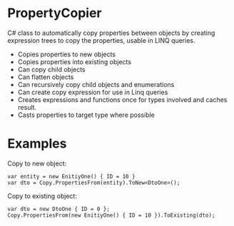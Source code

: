 # PropertyCopier
C# class to automatically copy properties between objects by creating expression trees to copy the properties, usable in LINQ queries.

* Copies properties to new objects
* Copies properties into existing objects
* Can copy child objects
* Can flatten objects
* Can recursively copy child objects and enumerations
* Can create copy expression for use in Linq queries
* Creates expressions and functions once for types involved and caches result.
* Casts properties to target type where possible

# Examples

Copy to new object:

    var entity = new EnitiyOne() { ID = 10 }
    var dto = Copy.PropertiesFrom(entity).ToNew<DtoOne>();

Copy to existing object:

    var dto = new DtoOne { ID = 0 };
    Copy.PropertiesFrom(new EnitiyOne() { ID = 10 }).ToExisting(dto);

